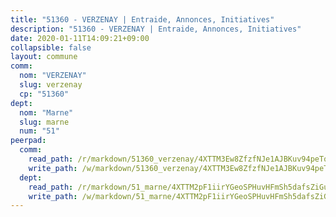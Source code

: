 ```yaml
---
title: "51360 - VERZENAY | Entraide, Annonces, Initiatives"
description: "51360 - VERZENAY | Entraide, Annonces, Initiatives"
date: 2020-01-11T14:09:21+09:00
collapsible: false
layout: commune
comm:
  nom: "VERZENAY"
  slug: verzenay
  cp: "51360"
dept:
  nom: "Marne"
  slug: marne
  num: "51"
peerpad:
  comm:
    read_path: /r/markdown/51360_verzenay/4XTTM3Ew8ZfzfNJe1AJBKuv94peTqSrupvNJdYQtRaiQgcHT2
    write_path: /w/markdown/51360_verzenay/4XTTM3Ew8ZfzfNJe1AJBKuv94peTqSrupvNJdYQtRaiQgcHT2-K3TgV2ppYTY1FoJ8DLCaB94eB8jizryFKZBp2aqWvS95rvZUiZ6tUC8oSDPzwhSrYfTZQVtmfxrehkhuvfYYxCg8kfjSfh3v7YxPc6c2DUQiLWEzRTD43t2ruec2KszkwEHamP4x
  dept:
    read_path: /r/markdown/51_marne/4XTTM2pF1iirYGeoSPHuvHFmSh5dafsZiGuDVqApNYr9W2doe
    write_path: /w/markdown/51_marne/4XTTM2pF1iirYGeoSPHuvHFmSh5dafsZiGuDVqApNYr9W2doe-K3TgV7EpXmd75L5pz6aUTALihWsFeiubyposyfPgz6DbQby3ZQF3gNXaGqeRVGevfRz46yND7Y8QkCv5VozWFj5shZbEokjWNQrdmmsAHCxzuLQj5kuinh4kCdsefHKLdp7xhUwa
---
```


